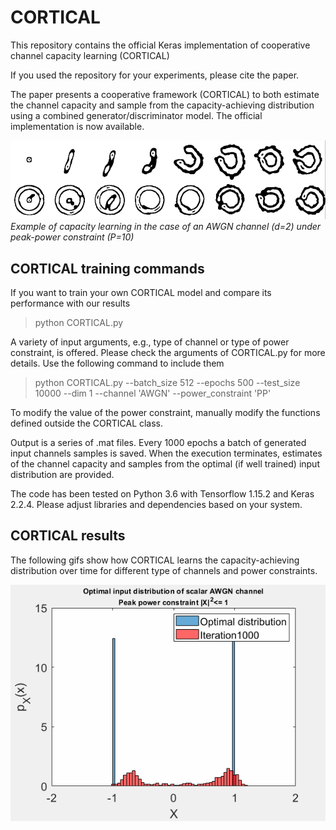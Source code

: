 # CORTICAL
This repository contains the official Keras implementation of cooperative channel capacity learning (CORTICAL)

If you used the repository for your experiments, please cite the paper.


The paper presents a cooperative framework (CORTICAL) to both estimate the channel capacity and sample from the capacity-achieving distribution using a combined generator/discriminator model. The official implementation is now available.

<img src="https://github.com/nuletizia/CORTICAL/blob/main/cortical_teaser.png" width=600>
<em>Example of capacity learning in the case of an AWGN channel (d=2) under peak-power constraint (P=10)</em>


<h2> CORTICAL training commands</h2>

If you want to train your own CORTICAL model and compare its performance with our results

> python CORTICAL.py 

A variety of input arguments, e.g., type of channel or type of power constraint, is offered. Please check the arguments of CORTICAL.py for more details. Use the following command to include them

> python CORTICAL.py --batch_size 512 --epochs 500 --test_size 10000 --dim 1 --channel 'AWGN' --power_constraint 'PP'

To modify the value of the power constraint, manually modify the functions defined outside the CORTICAL class.

Output is a series of .mat files. Every 1000 epochs a batch of generated input channels samples is saved. When the execution terminates, estimates of the channel capacity and samples from the optimal (if well trained) input distribution are provided. 

The code has been tested on Python 3.6 with Tensorflow 1.15.2 and Keras 2.2.4. Please adjust libraries and dependencies based on your system.

<h2> CORTICAL results</h2>

The following gifs show how CORTICAL learns the capacity-achieving distribution over time for different type of channels and power constraints.

<img src="https://github.com/nuletizia/CORTICAL/blob/main/gifs/scalar_gaussian_channel_max_1.gif">
